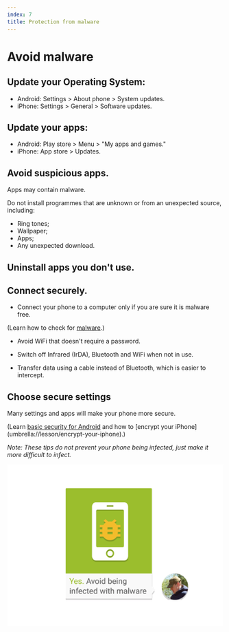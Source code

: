 ```yaml
---
index: 7
title: Protection from malware
---
```

# Avoid malware 

## Update your Operating System: 

*	Android: Settings > About phone > System updates.
*	iPhone: Settings > General > Software updates.

## Update your apps: 

*	Android: Play store > Menu > "My apps and games."
*	iPhone: App store > Updates.

## Avoid suspicious apps. 

Apps may contain malware.

Do not install programmes that are unknown or from an unexpected source, including: 

*	Ring tones;
*	Wallpaper;
*	Apps;
*	Any unexpected download. 

## Uninstall apps you don't use.

## Connect securely.

*	Connect your phone to a computer only if you are sure it is malware free. 

(Learn how to check for [malware](umbrella://lesson/malware/0).)

*	Avoid WiFi that doesn't require a password.

*	Switch off Infrared (IrDA), Bluetooth and WiFi when not in use. 

*	Transfer data using a cable instead of Bluetooth, which is easier to intercept. 

## Choose secure settings

Many settings and apps will make your phone more secure. 

(Learn [basic security for Android](umbrella://lesson/android) and how to [encrypt your iPhone] (umbrella://lesson/encrypt-your-iphone).)

*Note: These tips do not prevent your phone being infected, just make it more difficult to infect.*

![image](mobile6.png)